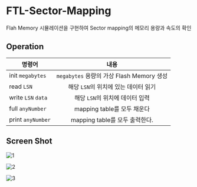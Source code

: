 # FTL-Sector-Mapping
  Flah Memory 시뮬레이션을 구현하여 Sector mapping의 메모리 용량과 속도의 확인

## Operation

| 명령어 | 내용 | 
|---|:---:|
| init `megabytes` | ```megabytes``` 용량의 가상 Flash Memory 생성 |
| read `LSN` | 해당 ```LSN```의 위치에 있는 데이터 읽기 |  |
| write `LSN` `data` | 해당 ```LSN```의 위치에 데이터 입력 |
| full `anyNumber` | mapping table를 모두 채운다 |
| print `anyNumber` | mapping table를 모두 출력한다. |

## Screen Shot
![1](https://user-images.githubusercontent.com/86253257/192226765-22e5e5c2-edce-4bd6-b2b9-35e93716e7d3.jpg)

![2](https://user-images.githubusercontent.com/86253257/192226769-07fa3840-3b2f-4c80-8dd5-78dd3808a0bc.jpg)

![3](https://user-images.githubusercontent.com/86253257/192226771-eb7c7ab1-e2f4-42a2-b2c6-190908ce27db.jpg)
